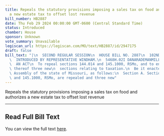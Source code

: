 ```yaml
---
title: Repeals the statutory provisions imposing a sales tax on food and authorizes
  a new estate tax to offset lost revenue
bill_number: HB2887
date: Thu Feb 29 2024 00:00:00 GMT-0600 (Central Standard Time)
status: Introduced
chamber: House
sponsor: Unknown
vote_summary: Unavailable
legiscan_url: https://legiscan.com/MO/text/HB2887/id/2947175
draft: false
bill_text: "|\n  SECOND REGULAR SESSION\n  HOUSE BILL NO. 2887\n  102ND GENERAL ASSEMBLY\n\
  \  INTRODUCED BY REPRESENTATIVE WINDHAM.\n  5468H.02I DANARADEMANMILLER,ChiefClerk\n\
  \  AN ACT\n  To repeal sections 144.014 and 145.1000, RSMo, and to enact in lieu\
  \ thereof three new\n  sections relating to taxation.\n  Be it enacted by the General\
  \ Assembly of the state of Missouri, as follows:\n  Section A. Sections 144.014\
  \ and 145.1000, RSMo, are repealed and three new"
---
```

Repeals the statutory provisions imposing a sales tax on food and authorizes a new estate tax to offset lost revenue

---

## Read Full Bill Text

You can view the full text [here](https://legiscan.com/MO/text/HB2887/id/2947175).
